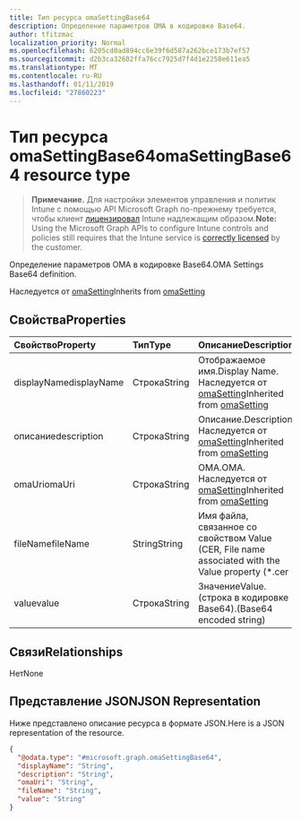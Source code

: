 ```yaml
---
title: Тип ресурса omaSettingBase64
description: Определение параметров OMA в кодировке Base64.
author: tfitzmac
localization_priority: Normal
ms.openlocfilehash: 6205cd0ad894cc6e39f6d587a262bce173b7ef57
ms.sourcegitcommit: d2b3ca32602ffa76cc7925d7f4d1e2258e611ea5
ms.translationtype: MT
ms.contentlocale: ru-RU
ms.lasthandoff: 01/11/2019
ms.locfileid: "27860223"
---
```

# <a name="omasettingbase64-resource-type"></a><span data-ttu-id="963d2-103">Тип ресурса omaSettingBase64</span><span class="sxs-lookup"><span data-stu-id="963d2-103">omaSettingBase64 resource type</span></span>

> <span data-ttu-id="963d2-104">**Примечание.** Для настройки элементов управления и политик Intune с помощью API Microsoft Graph по-прежнему требуется, чтобы клиент [лицензировал](https://go.microsoft.com/fwlink/?linkid=839381) Intune надлежащим образом.</span><span class="sxs-lookup"><span data-stu-id="963d2-104">**Note:** Using the Microsoft Graph APIs to configure Intune controls and policies still requires that the Intune service is [correctly licensed](https://go.microsoft.com/fwlink/?linkid=839381) by the customer.</span></span>

<span data-ttu-id="963d2-105">Определение параметров OMA в кодировке Base64.</span><span class="sxs-lookup"><span data-stu-id="963d2-105">OMA Settings Base64 definition.</span></span>

<span data-ttu-id="963d2-106">Наследуется от [omaSetting](../resources/intune-deviceconfig-omasetting.md)</span><span class="sxs-lookup"><span data-stu-id="963d2-106">Inherits from [omaSetting](../resources/intune-deviceconfig-omasetting.md)</span></span>

## <a name="properties"></a><span data-ttu-id="963d2-107">Свойства</span><span class="sxs-lookup"><span data-stu-id="963d2-107">Properties</span></span>
|<span data-ttu-id="963d2-108">Свойство</span><span class="sxs-lookup"><span data-stu-id="963d2-108">Property</span></span>|<span data-ttu-id="963d2-109">Тип</span><span class="sxs-lookup"><span data-stu-id="963d2-109">Type</span></span>|<span data-ttu-id="963d2-110">Описание</span><span class="sxs-lookup"><span data-stu-id="963d2-110">Description</span></span>|
|:---|:---|:---|
|<span data-ttu-id="963d2-111">displayName</span><span class="sxs-lookup"><span data-stu-id="963d2-111">displayName</span></span>|<span data-ttu-id="963d2-112">Строка</span><span class="sxs-lookup"><span data-stu-id="963d2-112">String</span></span>|<span data-ttu-id="963d2-113">Отображаемое имя.</span><span class="sxs-lookup"><span data-stu-id="963d2-113">Display Name.</span></span> <span data-ttu-id="963d2-114">Наследуется от [omaSetting](../resources/intune-deviceconfig-omasetting.md)</span><span class="sxs-lookup"><span data-stu-id="963d2-114">Inherited from [omaSetting](../resources/intune-deviceconfig-omasetting.md)</span></span>|
|<span data-ttu-id="963d2-115">описание</span><span class="sxs-lookup"><span data-stu-id="963d2-115">description</span></span>|<span data-ttu-id="963d2-116">Строка</span><span class="sxs-lookup"><span data-stu-id="963d2-116">String</span></span>|<span data-ttu-id="963d2-117">Описание.</span><span class="sxs-lookup"><span data-stu-id="963d2-117">Description.</span></span> <span data-ttu-id="963d2-118">Наследуется от [omaSetting](../resources/intune-deviceconfig-omasetting.md)</span><span class="sxs-lookup"><span data-stu-id="963d2-118">Inherited from [omaSetting](../resources/intune-deviceconfig-omasetting.md)</span></span>|
|<span data-ttu-id="963d2-119">omaUri</span><span class="sxs-lookup"><span data-stu-id="963d2-119">omaUri</span></span>|<span data-ttu-id="963d2-120">Строка</span><span class="sxs-lookup"><span data-stu-id="963d2-120">String</span></span>|<span data-ttu-id="963d2-121">OMA.</span><span class="sxs-lookup"><span data-stu-id="963d2-121">OMA.</span></span> <span data-ttu-id="963d2-122">Наследуется от [omaSetting](../resources/intune-deviceconfig-omasetting.md)</span><span class="sxs-lookup"><span data-stu-id="963d2-122">Inherited from [omaSetting](../resources/intune-deviceconfig-omasetting.md)</span></span>|
|<span data-ttu-id="963d2-123">fileName</span><span class="sxs-lookup"><span data-stu-id="963d2-123">fileName</span></span>|<span data-ttu-id="963d2-124">String</span><span class="sxs-lookup"><span data-stu-id="963d2-124">String</span></span>|<span data-ttu-id="963d2-125">Имя файла, связанное со свойством Value (CER, </span><span class="sxs-lookup"><span data-stu-id="963d2-125">File name associated with the Value property (\*.cer</span></span> | <span data-ttu-id="963d2-126">\*.CRT</span><span class="sxs-lookup"><span data-stu-id="963d2-126">\*.crt</span></span> | <span data-ttu-id="963d2-127">\*.p7b</span><span class="sxs-lookup"><span data-stu-id="963d2-127">\*.p7b</span></span> | <span data-ttu-id="963d2-128">\* .bin).</span><span class="sxs-lookup"><span data-stu-id="963d2-128">\*.bin).</span></span>|
|<span data-ttu-id="963d2-129">value</span><span class="sxs-lookup"><span data-stu-id="963d2-129">value</span></span>|<span data-ttu-id="963d2-130">Строка</span><span class="sxs-lookup"><span data-stu-id="963d2-130">String</span></span>|<span data-ttu-id="963d2-131">Значение</span><span class="sxs-lookup"><span data-stu-id="963d2-131">Value.</span></span> <span data-ttu-id="963d2-132">(строка в кодировке Base64).</span><span class="sxs-lookup"><span data-stu-id="963d2-132">(Base64 encoded string)</span></span>|

## <a name="relationships"></a><span data-ttu-id="963d2-133">Связи</span><span class="sxs-lookup"><span data-stu-id="963d2-133">Relationships</span></span>
<span data-ttu-id="963d2-134">Нет</span><span class="sxs-lookup"><span data-stu-id="963d2-134">None</span></span>
## <a name="json-representation"></a><span data-ttu-id="963d2-135">Представление JSON</span><span class="sxs-lookup"><span data-stu-id="963d2-135">JSON Representation</span></span>
<span data-ttu-id="963d2-136">Ниже представлено описание ресурса в формате JSON.</span><span class="sxs-lookup"><span data-stu-id="963d2-136">Here is a JSON representation of the resource.</span></span>
<!-- {
  "blockType": "resource",
  "@odata.type": "microsoft.graph.omaSettingBase64"
}
-->
``` json
{
  "@odata.type": "#microsoft.graph.omaSettingBase64",
  "displayName": "String",
  "description": "String",
  "omaUri": "String",
  "fileName": "String",
  "value": "String"
}
```



